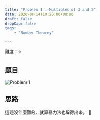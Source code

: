 ```yaml
---
title: "Problem 1 : Multiples of 3 and 5"
date: 2020-08-14T10:20:00+08:00
draft: false
dropCap: false
tags:
    - "Number Theorey"

---
```


難度：⭐️

<!--more-->

## 題目

![Problem 1](https://i.imgur.com/hIkzgW8.png)

## 思路

這題沒什麼難的，就算暴力法也解得出來。 🍻

